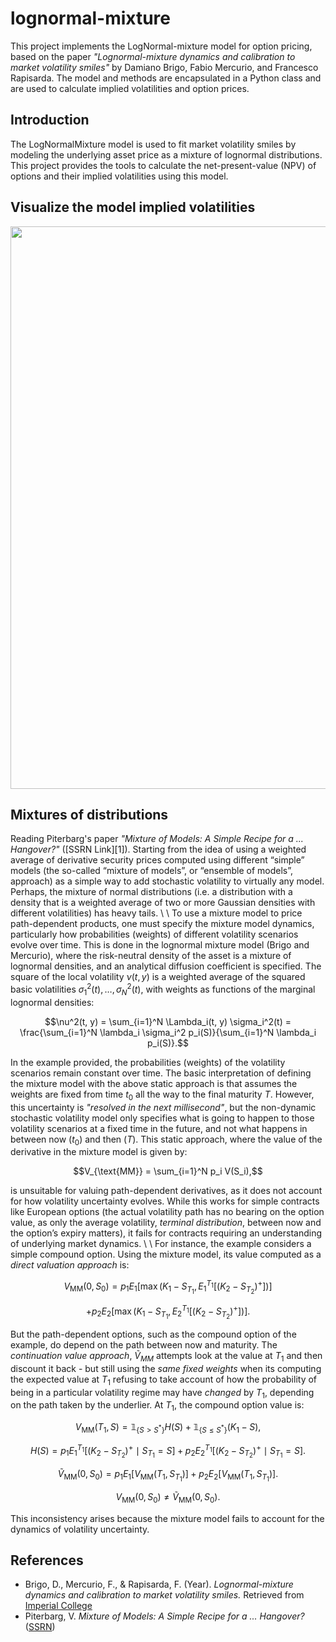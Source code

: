 # lognormal-mixture

This project implements the LogNormal-mixture model for option pricing, based on the paper *"Lognormal-mixture dynamics and calibration to market volatility smiles"* by Damiano Brigo, Fabio Mercurio, and Francesco Rapisarda. The model and methods are encapsulated in a Python class and are used to calculate implied volatilities and option prices.

## Introduction

The LogNormalMixture model is used to fit market volatility smiles by modeling the underlying asset price as a mixture of lognormal distributions. This project provides the tools to calculate the net-present-value (NPV) of options and their implied volatilities using this model.

## Visualize the model implied volatilities

<p align="center">
    <img src="https://i.imgur.com/Vpwt0ru.png" width="900"/>
</p>

## Mixtures of distributions

Reading Piterbarg's paper *"Mixture of Models: A Simple Recipe for a ... Hangover?"* ([SSRN Link][1]). Starting from the idea of using a weighted average of derivative security prices computed using different “simple” models (the so-called “mixture of models”,
or “ensemble of models”, approach) as a simple way to add stochastic volatility to virtually any model. Perhaps, the mixture of normal distributions (i.e. a distribution with a density that is a weighted average of two or more Gaussian densities with different volatilities) has heavy tails. \\ \\
To use a mixture model to price path-dependent products, one must specify the mixture model dynamics, particularly how probabilities (weights) of different volatility scenarios evolve over time. This is done in the lognormal mixture model (Brigo and Mercurio), where the risk-neutral density of the asset is a mixture of lognormal densities, and an analytical diffusion coefficient is specified. The square of the local volatility $\nu(t,y)$ is a weighted average of the squared basic volatilities $\sigma_1^2(t), \dots, \sigma_N^2(t)$, with weights as functions of the marginal lognormal densities:
```math
\nu^2(t, y) = \sum_{i=1}^N \Lambda_i(t, y) \sigma_i^2(t) = \frac{\sum_{i=1}^N \lambda_i \sigma_i^2 p_i(S)}{\sum_{i=1}^N \lambda_i p_i(S)}.
```
In the example provided, the probabilities (weights) of the volatility scenarios remain constant over time. The basic interpretation of defining the mixture model with the above static approach is that assumes the weights are fixed from time $t_0$ all the way to the final maturity $T$. However, this uncertainty is *"resolved in the next millisecond"*, but the non-dynamic stochastic volatility model only specifies what is going to happen to those volatility scenarios at a fixed time in the future, and not what happens in between now ($t_0$) and then ($T$). This static approach, where the value of the derivative in the mixture model is given by:
```math
V_{\text{MM}} = \sum_{i=1}^N p_i V(S_i),
```
is unsuitable for valuing path-dependent derivatives, as it does not account for how volatility uncertainty evolves. While this works for simple contracts like European options (the actual volatility path has no bearing on the option value, as only the average volatility, *terminal distribution*, between now and the option’s expiry matters), it fails for contracts requiring an understanding of underlying market dynamics. \\ \\
For instance, the example considers a simple compound option. Using the mixture model, its value computed as a *direct valuation approach* is:
```math
V_{\text{MM}}(0, S_0) = p_1 E_1 \left[ \max \left( K_1 - S_{T_1}, E_1^{T_1} \left[ (K_2 - S_{T_2})^+ \right] \right) \right] 
```
```math
+ p_2 E_2 \left[ \max \left( K_1 - S_{T_1}, E_2^{T_1} \left[ (K_2 - S_{T_2})^+ \right] \right) \right].
```
But the path-dependent options, such as the compound option of the example, do depend on the path between now and maturity. The *continuation value approach*, $\tilde{V}_{MM}$ attempts look at the value at $T_1$ and then discount it back - but still using the *same fixed weights* when its computing the expected value at $T_1$ refusing to take account of how the probability of being in a particular volatility regime may have *changed* by $T_1$, depending on the path taken by the underlier. At $T_1$, the compound option value is:
```math
V_{\text{MM}}(T_1, S) = \mathbb{1}_{\{S > S^*\}} H(S) + \mathbb{1}_{\{S \leq S^*\}} (K_1 - S),
```
```math
H(S) = p_1 E_1^{T_1} \left[ (K_2 - S_{T_2})^+ \mid S_{T_1} = S \right] 
+ p_2 E_2^{T_1} \left[ (K_2 - S_{T_2})^+ \mid S_{T_1} = S \right].
```
```math
\tilde{V}_{\text{MM}}(0, S_0) = p_1 E_1 \left[ V_{\text{MM}}(T_1, S_{T_1}) \right] + 
p_2 E_2 \left[ V_{\text{MM}}(T_1, S_{T_1}) \right].
```
```math
V_{\text{MM}}(0, S_0) \neq \tilde{V}_{\text{MM}}(0, S_0).
```
This inconsistency arises because the mixture model fails to account for the dynamics of volatility uncertainty.

## References

- Brigo, D., Mercurio, F., & Rapisarda, F. (Year). *Lognormal-mixture dynamics and calibration to market volatility smiles.* Retrieved from [Imperial College](https://www.ma.imperial.ac.uk/~dbrigo/lognsmile.pdf)
- Piterbarg, V. *Mixture of Models: A Simple Recipe for a ... Hangover?* ([SSRN](https://ssrn.com/abstract=393060))

